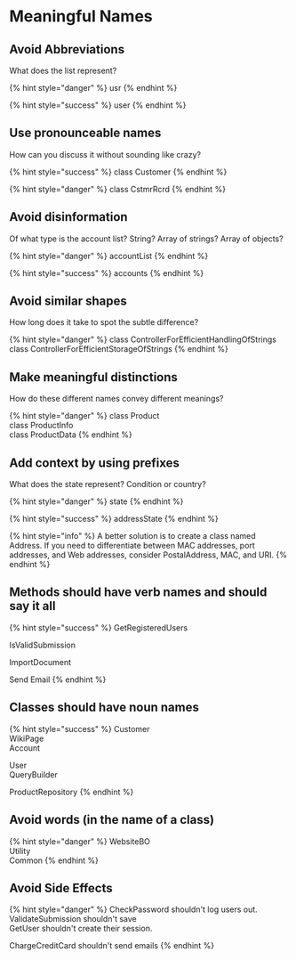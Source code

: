 # Meaningful Names

## Avoid Abbreviations

What does the list represent?

{% hint style="danger" %}
usr
{% endhint %}

{% hint style="success" %}
user
{% endhint %}

## Use pronounceable names

How can you discuss it without sounding like crazy?

{% hint style="success" %}
class Customer
{% endhint %}

{% hint style="danger" %}
class CstmrRcrd
{% endhint %}

## Avoid disinformation

Of what type is the account list? String? Array of strings? Array of objects?

{% hint style="danger" %}
accountList
{% endhint %}

{% hint style="success" %}
accounts
{% endhint %}

## Avoid similar shapes

How long does it take to spot the subtle difference?

{% hint style="danger" %}
class ControllerForEfficientHandlingOfStrings\
class ControllerForEfficientStorageOfStrings
{% endhint %}

## Make meaningful distinctions

How do these different names convey different meanings?

{% hint style="danger" %}
class Product\
class ProductInfo\
class ProductData
{% endhint %}



## Add context by using prefixes

What does the state represent? Condition or country?

{% hint style="danger" %}
state
{% endhint %}

{% hint style="success" %}
addressState
{% endhint %}

{% hint style="info" %}
A better solution is to create a class named Address. If you need to differentiate between MAC addresses, port addresses, and Web addresses, consider PostalAddress, MAC, and URI.
{% endhint %}



## Methods should have verb names and should say it all

{% hint style="success" %}
GetRegisteredUsers

IsValidSubmission

ImportDocument

Send Email
{% endhint %}

## Classes should have noun names

{% hint style="success" %}
Customer\
WikiPage\
Account

User\
QueryBuilder

ProductRepository
{% endhint %}

## Avoid words (in the name of a class)

{% hint style="danger" %}
WebsiteBO\
Utility\
Common
{% endhint %}

## Avoid Side Effects

{% hint style="danger" %}
CheckPassword shouldn't log users out.\
ValidateSubmission shouldn't save\
GetUser shouldn't create their session.

ChargeCreditCard shouldn't send emails
{% endhint %}
